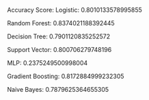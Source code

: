 Accuracy Score:
Logistic: 0.8010133578995855

Random Forest: 0.8374021188392445

Decision Tree: 0.7901120835252572

Support Vector: 0.800706279748196

MLP: 0.2375249500998004

Gradient Boosting: 0.8172884999232305

Naive Bayes: 0.7879625364655305
